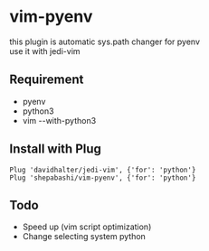 # vim-pyenv
this plugin is automatic sys.path changer for pyenv  
use it with jedi-vim  

## Requirement
- pyenv
- python3
- vim --with-python3

## Install with Plug
```vim
Plug 'davidhalter/jedi-vim', {'for': 'python'}
Plug 'shepabashi/vim-pyenv', {'for': 'python'}
```

## Todo
- Speed up (vim script optimization)
- Change selecting system python

